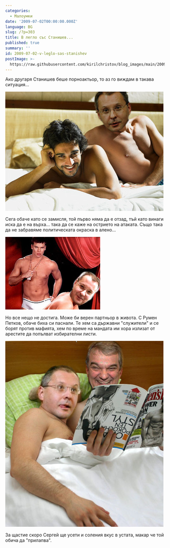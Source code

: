 ```yaml
---
categories:
  - Малоумки
date: '2009-07-02T00:00:00.000Z'
language: BG
slug: /?p=303
title: В легло със Станишев...
published: true
summary: ''
id: 2009-07-02-v-leglo-sas-stanishev
postImage: >-
  https://raw.githubusercontent.com/kirilchristov/blog_images/main/2009/07/stanishev-i-drug-gay.jpg
---
```


Ако другаря Станишев беше порноактьор, то аз го виждам в такава ситуация... 

![42-17429871](https://raw.githubusercontent.com/kirilchristov/blog_images/main/2009/07/stanishev-i-drug-gay.jpg)

 Сега обаче като се замисля, той първо няма да е отзад, тъй като винаги иска да е на върха... така да се каже на острието на атаката. Също така да не забравяме политическата окраска в алено... 

![velvet stanishev](https://raw.githubusercontent.com/kirilchristov/blog_images/main/2009/07/velvet-stanishev.jpg)

 Но все нещо не достига. Може би верен партньор в живота. С Румен Петков, обаче биха си паснали. Те хем са държавни "служители" и се борят против мафията, хем по време на мандата им хора излизат от арестите да попълват избирателни листи. 

![stanishev i petkov v leglo copy](https://raw.githubusercontent.com/kirilchristov/blog_images/main/2009/07/stanishev-i-petkov-v-leglo-copy.jpg)

 За щастие скоро Сергей ще усети и соления вкус в устата, макар че той обича да "прилапва".
